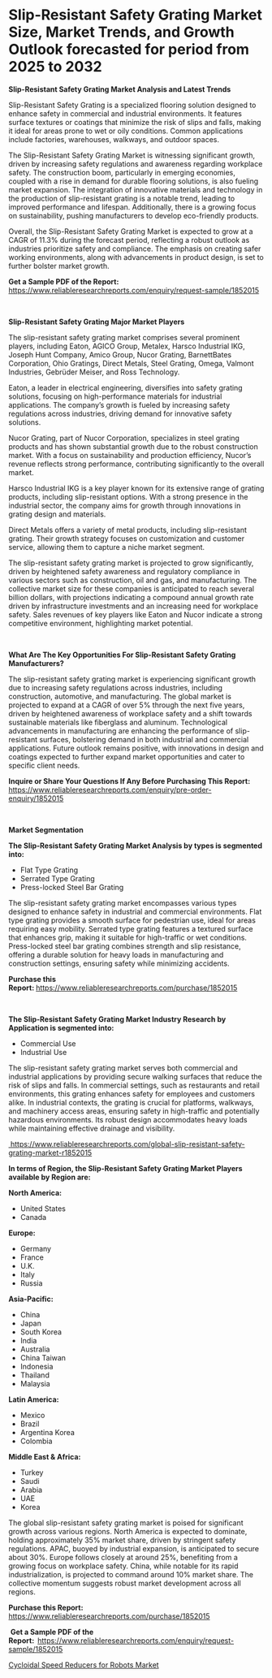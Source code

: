 <p><h1>Slip-Resistant Safety Grating Market Size, Market Trends, and Growth Outlook forecasted for period from 2025 to 2032</h1></p><p><strong>Slip-Resistant Safety Grating Market Analysis and Latest Trends</strong></p>
<p><p>Slip-Resistant Safety Grating is a specialized flooring solution designed to enhance safety in commercial and industrial environments. It features surface textures or coatings that minimize the risk of slips and falls, making it ideal for areas prone to wet or oily conditions. Common applications include factories, warehouses, walkways, and outdoor spaces. </p><p>The Slip-Resistant Safety Grating Market is witnessing significant growth, driven by increasing safety regulations and awareness regarding workplace safety. The construction boom, particularly in emerging economies, coupled with a rise in demand for durable flooring solutions, is also fueling market expansion. The integration of innovative materials and technology in the production of slip-resistant grating is a notable trend, leading to improved performance and lifespan. Additionally, there is a growing focus on sustainability, pushing manufacturers to develop eco-friendly products. </p><p>Overall, the Slip-Resistant Safety Grating Market is expected to grow at a CAGR of 11.3% during the forecast period, reflecting a robust outlook as industries prioritize safety and compliance. The emphasis on creating safer working environments, along with advancements in product design, is set to further bolster market growth.</p></p>
<p><strong>Get a Sample PDF of the Report:&nbsp;</strong> <a href="https://www.reliableresearchreports.com/enquiry/request-sample/1852015?utm_campaign=2230&utm_medium=2&utm_source=Github&utm_content=ia&utm_term=27032025&utm_id=slip-resistant-safety-grating">https://www.reliableresearchreports.com/enquiry/request-sample/1852015</a></p>
<p>&nbsp;</p>
<p><strong>Slip-Resistant Safety Grating Major Market Players</strong></p>
<p><p>The slip-resistant safety grating market comprises several prominent players, including Eaton, AGICO Group, Metalex, Harsco Industrial IKG, Joseph Hunt Company, Amico Group, Nucor Grating, BarnettBates Corporation, Ohio Gratings, Direct Metals, Steel Grating, Omega, Valmont Industries, Gebrüder Meiser, and Ross Technology. </p><p>Eaton, a leader in electrical engineering, diversifies into safety grating solutions, focusing on high-performance materials for industrial applications. The company’s growth is fueled by increasing safety regulations across industries, driving demand for innovative safety solutions.</p><p>Nucor Grating, part of Nucor Corporation, specializes in steel grating products and has shown substantial growth due to the robust construction market. With a focus on sustainability and production efficiency, Nucor’s revenue reflects strong performance, contributing significantly to the overall market.</p><p>Harsco Industrial IKG is a key player known for its extensive range of grating products, including slip-resistant options. With a strong presence in the industrial sector, the company aims for growth through innovations in grating design and materials.</p><p>Direct Metals offers a variety of metal products, including slip-resistant grating. Their growth strategy focuses on customization and customer service, allowing them to capture a niche market segment. </p><p>The slip-resistant safety grating market is projected to grow significantly, driven by heightened safety awareness and regulatory compliance in various sectors such as construction, oil and gas, and manufacturing. The collective market size for these companies is anticipated to reach several billion dollars, with projections indicating a compound annual growth rate driven by infrastructure investments and an increasing need for workplace safety. Sales revenues of key players like Eaton and Nucor indicate a strong competitive environment, highlighting market potential.</p></p>
<p>&nbsp;</p>
<p><strong>What Are The Key Opportunities For Slip-Resistant Safety Grating Manufacturers?</strong></p>
<p><p>The slip-resistant safety grating market is experiencing significant growth due to increasing safety regulations across industries, including construction, automotive, and manufacturing. The global market is projected to expand at a CAGR of over 5% through the next five years, driven by heightened awareness of workplace safety and a shift towards sustainable materials like fiberglass and aluminum. Technological advancements in manufacturing are enhancing the performance of slip-resistant surfaces, bolstering demand in both industrial and commercial applications. Future outlook remains positive, with innovations in design and coatings expected to further expand market opportunities and cater to specific client needs.</p></p>
<p><strong>Inquire or Share Your Questions If Any Before Purchasing This Report:</strong> <a href="https://www.reliableresearchreports.com/enquiry/pre-order-enquiry/1852015?utm_campaign=2230&utm_medium=2&utm_source=Github&utm_content=ia&utm_term=27032025&utm_id=slip-resistant-safety-grating">https://www.reliableresearchreports.com/enquiry/pre-order-enquiry/1852015</a></p>
<p>&nbsp;</p>
<p><strong>Market Segmentation</strong></p>
<p><strong>The Slip-Resistant Safety Grating Market Analysis by types is segmented into:</strong></p>
<p><ul><li>Flat Type Grating</li><li>Serrated Type Grating</li><li>Press-locked Steel Bar Grating</li></ul></p>
<p><p>The slip-resistant safety grating market encompasses various types designed to enhance safety in industrial and commercial environments. Flat type grating provides a smooth surface for pedestrian use, ideal for areas requiring easy mobility. Serrated type grating features a textured surface that enhances grip, making it suitable for high-traffic or wet conditions. Press-locked steel bar grating combines strength and slip resistance, offering a durable solution for heavy loads in manufacturing and construction settings, ensuring safety while minimizing accidents.</p></p>
<p><strong>Purchase this Report:&nbsp;</strong><a href="https://www.reliableresearchreports.com/purchase/1852015?utm_campaign=2230&utm_medium=2&utm_source=Github&utm_content=ia&utm_term=27032025&utm_id=slip-resistant-safety-grating">https://www.reliableresearchreports.com/purchase/1852015</a></p>
<p>&nbsp;</p>
<p><strong>The Slip-Resistant Safety Grating Market Industry Research by Application is segmented into:</strong></p>
<p><ul><li>Commercial Use</li><li>Industrial Use</li></ul></p>
<p><p>The slip-resistant safety grating market serves both commercial and industrial applications by providing secure walking surfaces that reduce the risk of slips and falls. In commercial settings, such as restaurants and retail environments, this grating enhances safety for employees and customers alike. In industrial contexts, the grating is crucial for platforms, walkways, and machinery access areas, ensuring safety in high-traffic and potentially hazardous environments. Its robust design accommodates heavy loads while maintaining effective drainage and visibility.</p></p>
<p><a href="https://www.reliableresearchreports.com/global-slip-resistant-safety-grating-market-r1852015?utm_campaign=2230&utm_medium=2&utm_source=Github&utm_content=ia&utm_term=27032025&utm_id=slip-resistant-safety-grating">&nbsp;https://www.reliableresearchreports.com/global-slip-resistant-safety-grating-market-r1852015</a></p>
<p><strong>In terms of Region, the Slip-Resistant Safety Grating Market Players available by Region are:</strong></p>
<p>
    <p> <strong> North America: </strong>
        <ul>
            <li>United States</li>
            <li>Canada</li>
        </ul>
        </p> 
    <p> <strong> Europe: </strong>
        <ul>
            <li>Germany</li>
            <li>France</li>
            <li>U.K.</li>
            <li>Italy</li>
            <li>Russia</li>
        </ul>
        </p> 
    <p> <strong> Asia-Pacific: </strong>
        <ul>
            <li>China</li>
            <li>Japan</li>
            <li>South Korea</li>
            <li>India</li>
            <li>Australia</li>
            <li>China Taiwan</li>
            <li>Indonesia</li>
            <li>Thailand</li>
            <li>Malaysia</li>
        </ul>
        </p> 
    <p> <strong> Latin America: </strong>
        <ul>
            <li>Mexico</li>
            <li>Brazil</li>
            <li>Argentina Korea</li>
            <li>Colombia</li>
        </ul>
        </p> 
    <p> <strong> Middle East & Africa: </strong>
        <ul>
            <li>Turkey</li>
            <li>Saudi</li>
            <li>Arabia</li>
            <li>UAE</li>
            <li>Korea</li>
        </ul>
    </p>
    </p>
<p><p>The global slip-resistant safety grating market is poised for significant growth across various regions. North America is expected to dominate, holding approximately 35% market share, driven by stringent safety regulations. APAC, buoyed by industrial expansion, is anticipated to secure about 30%. Europe follows closely at around 25%, benefiting from a growing focus on workplace safety. China, while notable for its rapid industrialization, is projected to command around 10% market share. The collective momentum suggests robust market development across all regions.</p></p>
<p><strong>Purchase this Report: </strong><a href="https://www.reliableresearchreports.com/purchase/1852015?utm_campaign=2230&utm_medium=2&utm_source=Github&utm_content=ia&utm_term=27032025&utm_id=slip-resistant-safety-grating">https://www.reliableresearchreports.com/purchase/1852015</a></p>
<p>&nbsp;<strong>Get a Sample PDF of the Report:&nbsp;&nbsp;</strong><a href="https://www.reliableresearchreports.com/enquiry/request-sample/1852015?utm_campaign=2230&utm_medium=2&utm_source=Github&utm_content=ia&utm_term=27032025&utm_id=slip-resistant-safety-grating">https://www.reliableresearchreports.com/enquiry/request-sample/1852015</a></p>
<p><strong></strong></p>
<p><p><a href="https://github.com/petbigbeepjn/Market-Research-Report-List-2/blob/main/cycloidal-speed-reducers-for-robots-market.md?utm_campaign=2230&utm_medium=2&utm_source=Github&utm_content=ia&utm_term=27032025&utm_id=slip-resistant-safety-grating">Cycloidal Speed Reducers for Robots Market</a></p></p>